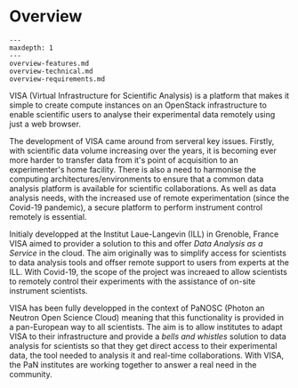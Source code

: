 # Overview

```{toctree}
---
maxdepth: 1
---
overview-features.md
overview-technical.md
overview-requirements.md
```

VISA (Virtual Infrastructure for Scientific Analysis) is a platform that makes it simple to create compute instances on an OpenStack infrastructure to enable scientific users to analyse their experimental data remotely using just a web browser.

The development of VISA came around from serveral key issues. Firstly, with scientific data volume increasing over the years, it is becoming ever more harder to transfer data from it's point of acquisition to an experimenter's home facility. There is also a need to harmonise the computing architectures/environments to ensure that a common data analysis platform is available for scientific collaborations. As well as data analysis needs, with the increased use of remote experimentation (since the Covid-19 pandemic), a secure platform to perform instrument control remotely is essential.

Initialy developped at the Institut Laue-Langevin (ILL) in Grenoble, France VISA aimed to provider a solution to this and offer *Data Analysis as a Service* in the cloud. The aim originally was to simplify access for scientists to data analysis tools and offser remote support to users from experts at the ILL. With Covid-19, the scope of the project was increaed to allow scientists to remotely control their experiments with the assistance of on-site instrument scientists.

VISA has been fully developped in the context of PaNOSC (Photon an Neutron Open Science Cloud) meaning that this functionality is provided in a pan-European way to all scientists. The aim is to allow institutes to adapt VISA to their infrastructure and provide a *bells and whistles* solution to data analysis for scientists so that they get direct access to their experimental data, the tool needed to analysis it and real-time collaborations. With VISA, the PaN institutes are working together to answer a real need in the community.

